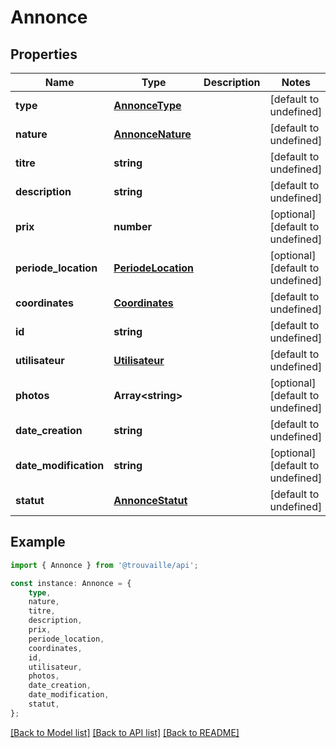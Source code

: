 # Annonce


## Properties

Name | Type | Description | Notes
------------ | ------------- | ------------- | -------------
**type** | [**AnnonceType**](AnnonceType.md) |  | [default to undefined]
**nature** | [**AnnonceNature**](AnnonceNature.md) |  | [default to undefined]
**titre** | **string** |  | [default to undefined]
**description** | **string** |  | [default to undefined]
**prix** | **number** |  | [optional] [default to undefined]
**periode_location** | [**PeriodeLocation**](PeriodeLocation.md) |  | [optional] [default to undefined]
**coordinates** | [**Coordinates**](Coordinates.md) |  | [default to undefined]
**id** | **string** |  | [default to undefined]
**utilisateur** | [**Utilisateur**](Utilisateur.md) |  | [default to undefined]
**photos** | **Array&lt;string&gt;** |  | [optional] [default to undefined]
**date_creation** | **string** |  | [default to undefined]
**date_modification** | **string** |  | [optional] [default to undefined]
**statut** | [**AnnonceStatut**](AnnonceStatut.md) |  | [default to undefined]

## Example

```typescript
import { Annonce } from '@trouvaille/api';

const instance: Annonce = {
    type,
    nature,
    titre,
    description,
    prix,
    periode_location,
    coordinates,
    id,
    utilisateur,
    photos,
    date_creation,
    date_modification,
    statut,
};
```

[[Back to Model list]](../README.md#documentation-for-models) [[Back to API list]](../README.md#documentation-for-api-endpoints) [[Back to README]](../README.md)
